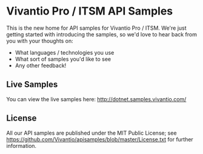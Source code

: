 # Vivantio Pro / ITSM API Samples
This is the new home for API samples for Vivantio Pro / ITSM. We're just getting started with introducing the samples, so we'd love to hear back from you with your thoughts on:
* What languages / technologies you use
* What sort of samples you'd like to see
* Any other feedback!

## Live Samples
You can view the live samples here:
http://dotnet.samples.vivantio.com/

## License
All our API samples are published under the MIT Public License; see https://github.com/Vivantio/apisamples/blob/master/License.txt for further information.